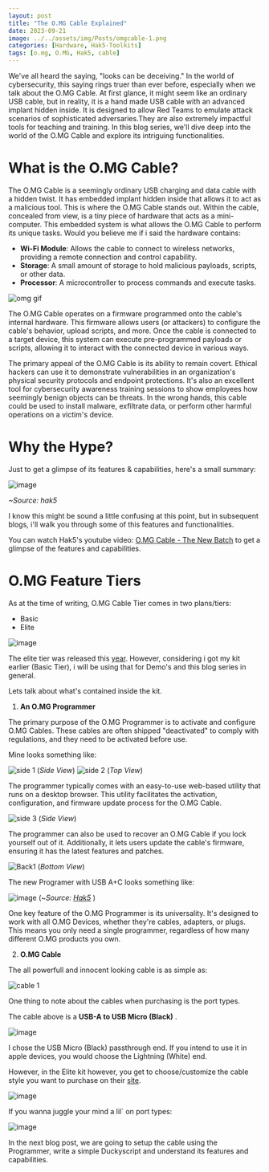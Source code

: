 ```yaml
---
layout: post
title: "The O.MG Cable Explained"
date: 2023-09-21
image: ../../assets/img/Posts/omgcable-1.png
categories: [Hardware, Hak5-Toolkits]
tags: [o.mg, O.MG, Hak5, cable]
---
```



We've all heard the saying, "looks can be deceiving." In the world of cybersecurity, this saying rings truer than ever before, especially when we talk about the O.MG Cable. At first glance, it might seem like an ordinary USB cable, but in reality, it is a hand made USB cable with an advanced implant hidden inside. It is designed to allow Red Teams to emulate attack scenarios of sophisticated adversaries.They are also extremely impactful tools for teaching and training. In this blog series, we'll dive deep into the world of the O.MG Cable and explore its intriguing functionalities.


# What is the O.MG Cable?

The O.MG Cable is a seemingly ordinary USB charging and data cable with a hidden twist. It has embedded implant hidden inside that allows it to act as a malicious tool. This is where the O.MG Cable stands out. Within the cable, concealed from view, is a tiny piece of hardware that acts as a mini-computer. This embedded system is what allows the O.MG Cable to perform its unique tasks. Would you believe me if i said the hardware contains:

- **Wi-Fi Module**: Allows the cable to connect to wireless networks, providing a remote connection and control capability.
- **Storage**: A small amount of storage to hold malicious payloads, scripts, or other data.
- **Processor**: A microcontroller to process commands and execute tasks.

![omg gif](https://media.giphy.com/media/v1.Y2lkPTc5MGI3NjExN3JteTcyaGJ6bGZveTR0ZWozbmpuOWpja3pkMWRraHQ2eHZydTBiaSZlcD12MV9pbnRlcm5hbF9naWZfYnlfaWQmY3Q9Zw/TgOYjtgKpS9jAytUlh/giphy.gif)

The O.MG Cable operates on a firmware programmed onto the cable's internal hardware. This firmware allows users (or attackers) to configure the cable's behavior, upload scripts, and more.  Once the cable is connected to a target device, this system can execute pre-programmed payloads or scripts, allowing it to interact with the connected device in various ways.


The primary appeal of the O.MG Cable is its ability to remain covert. Ethical hackers can use it to demonstrate vulnerabilities in an organization's physical security protocols and endpoint protections. It's also an excellent tool for cybersecurity awareness training sessions to show employees how seemingly benign objects can be threats.  In the wrong hands, this cable could be used to install malware, exfiltrate data, or perform other harmful operations on a victim's device.


# Why the Hype?

Just to get a glimpse of its features & capabilities, here's a small summary:

![image](https://user-images.githubusercontent.com/58165365/269251192-031b252d-fe7a-4bdc-a151-3c149bf302e2.png)

_~Source: hak5_

I know this might be sound a little confusing at this point, but in subsequent blogs, i'll walk you through some of this features and functionalities.

You can watch Hak5's youtube video: [O.MG Cable - The New Batch](https://youtu.be/Y1xzkHOWFkA) to get a glimpse of the features and capabilities.

# O.MG Feature Tiers

As at the time of writing, O.MG Cable Tier	comes in two plans/tiers:

- Basic
- Elite

![image](https://user-images.githubusercontent.com/58165365/269273362-9a54e57d-34fe-41cb-9d51-013f80f22251.png)

The elite tier was released this [year](https://o.mg.lol/elite/). However, considering i got my kit earlier (Basic Tier), i will be using that for Demo's and this blog series in general.


Lets talk about what's contained inside the kit.

1. **An O.MG Programmer**

The primary purpose of the O.MG Programmer is to activate and configure O.MG Cables. These cables are often shipped "deactivated" to comply with regulations, and they need to be activated before use. 

Mine looks something like:

![side 1](https://user-images.githubusercontent.com/58165365/269698504-133b8d77-f35a-4f44-aa7e-b9addf9d5348.jpg)
(_Side View_)
![side 2](https://user-images.githubusercontent.com/58165365/269698686-4ebf43de-8406-432b-8330-f01b0f0bf1b4.jpg)
(_Top View_)

The programmer typically comes with an easy-to-use web-based utility that runs on a desktop browser. This utility facilitates the activation, configuration, and firmware update process for the O.MG Cable.

![side 3](https://user-images.githubusercontent.com/58165365/269699066-f3d7f9c3-67a5-4e5d-8cdf-9bc366bb1516.jpg)
(_Side View_)

The programmer can also be used to recover an O.MG Cable if you lock yourself out of it. Additionally, it lets users update the cable's firmware, ensuring it has the latest features and patches.

![Back1](https://user-images.githubusercontent.com/58165365/269699780-0f3166e1-e959-4ab5-a131-d3b451638950.jpg)
(_Bottom View_)

The new Programer with USB A+C looks something like:

![image](https://user-images.githubusercontent.com/58165365/269706123-19726474-05cd-4575-b4b2-2d256c81d5c3.png)
(~_Source: [Hak5](https://cdn.shopify.com/s/files/1/0068/2142/products/Programmer-A_C_28594f73-69a0-406d-ba19-a6bfadc4abe7_540x.jpg?v=1637786617)_ )

One key feature of the O.MG Programmer is its universality. It's designed to work with all O.MG Devices, whether they're cables, adapters, or plugs. This means you only need a single programmer, regardless of how many different O.MG products you own.

2. **O.MG Cable**

The all powerfull and innocent looking cable is as simple as: 

![cable 1](https://user-images.githubusercontent.com/58165365/269698283-5ddd0313-ac65-407a-8f6e-c2e37ea719e2.jpg)

One thing to note about the cables when purchasing is the port types.

The cable above is a  **USB-A to USB Micro (Black)** . 

![image](https://user-images.githubusercontent.com/58165365/269728513-60e2893c-08a1-4c2a-bd1e-539abed95c29.png)

I chose the USB Micro (Black) passthrough end. If you intend to use it in apple devices, you would choose the Lightning (White) end.

However, in the Elite kit however, you get to choose/customize the cable style you want to purchase on their [site](https://shop.hak5.org/products/omg-cable?variant=39808315981937).

![image](https://user-images.githubusercontent.com/58165365/269717219-0ea1c603-c839-4877-99b9-5f01cdf161f0.png)

If you wanna juggle your mind a lil` on port types:

![image](https://user-images.githubusercontent.com/58165365/269713892-06c72be3-9535-477f-9b35-c77556b3a0cc.png)

In the next blog post, we are going to setup the cable using the Programmer, write a simple Duckyscript and understand its features and capabilities. 